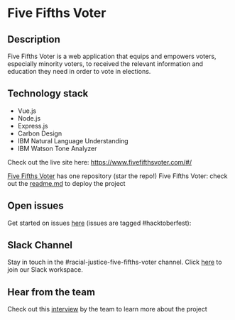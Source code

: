 # Five Fifths Voter

## Description

Five Fifths Voter is a web application that equips and empowers voters, especially minority voters, to received the relevant information and education they need in order to vote in elections.

## Technology stack

- Vue.js
- Node.js
- Express.js
- Carbon Design
- IBM Natural Language Understanding
- IBM Watson Tone Analyzer

Check out the live site here: https://www.fivefifthsvoter.com/#/

[Five Fifths Voter](https://github.com/Call-for-Code-for-Racial-Justice/Five-Fifths-Voter) has one repository (star the repo!)
Five Fifths Voter: check out the [readme.md](https://github.com/Call-for-Code-for-Racial-Justice/Five-Fifths-Voter#readme) to deploy the project

## Open issues

Get started on issues [here](https://github.com/Call-for-Code-for-Racial-Justice/Five-Fifths-Voter/issues?q=is%3Aopen+is%3Aissue+label%3Ahacktoberfest) (issues are tagged #hacktoberfest):

## Slack Channel

Stay in touch in the #racial-justice-five-fifths-voter channel. Click [here](../getting_started/README.md?id=join-our-slack-channel) to join our Slack workspace.

## Hear from the team

Check out this [interview](https://www.youtube.com/watch?v=EbeAfUrs-Qw&t=166s) by the team to learn more about the project
